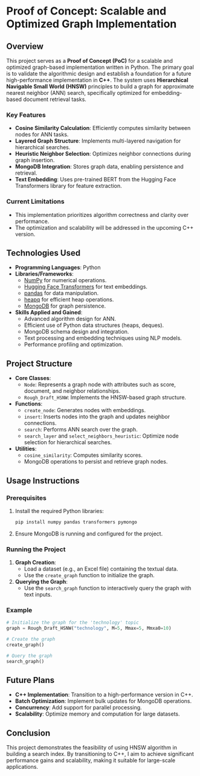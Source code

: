 # Proof of Concept: Scalable and Optimized Graph Implementation

## Overview
This project serves as a **Proof of Concept (PoC)** for a scalable and optimized graph-based implementation written in Python. The primary goal is to validate the algorithmic design and establish a foundation for a future high-performance implementation in **C++**. The system uses **Hierarchical Navigable Small World (HNSW)** principles to build a graph for approximate nearest neighbor (ANN) search, specifically optimized for embedding-based document retrieval tasks.

### Key Features
- **Cosine Similarity Calculation**: Efficiently computes similarity between nodes for ANN tasks.
- **Layered Graph Structure**: Implements multi-layered navigation for hierarchical searches.
- **Heuristic Neighbor Selection**: Optimizes neighbor connections during graph insertion.
- **MongoDB Integration**: Stores graph data, enabling persistence and retrieval.
- **Text Embedding**: Uses pre-trained BERT from the Hugging Face Transformers library for feature extraction.

### Current Limitations
- This implementation prioritizes algorithm correctness and clarity over performance.
- The optimization and scalability will be addressed in the upcoming C++ version.

## Technologies Used
- **Programming Languages**: Python
- **Libraries/Frameworks**:
  - [NumPy](https://numpy.org/) for numerical operations.
  - [Hugging Face Transformers](https://huggingface.co/docs/transformers/) for text embeddings.
  - [pandas](https://pandas.pydata.org/) for data manipulation.
  - [heapq](https://docs.python.org/3/library/heapq.html) for efficient heap operations.
  - [MongoDB](https://www.mongodb.com/) for graph persistence.
- **Skills Applied and Gained**:
  - Advanced algorithm design for ANN.
  - Efficient use of Python data structures (heaps, deques).
  - MongoDB schema design and integration.
  - Text processing and embedding techniques using NLP models.
  - Performance profiling and optimization.

## Project Structure
- **Core Classes**:
  - `Node`: Represents a graph node with attributes such as score, document, and neighbor relationships.
  - `Rough_Draft_HSNW`: Implements the HNSW-based graph structure.
- **Functions**:
  - `create_node`: Generates nodes with embeddings.
  - `insert`: Inserts nodes into the graph and updates neighbor connections.
  - `search`: Performs ANN search over the graph.
  - `search_layer` and `select_neighbors_heuristic`: Optimize node selection for hierarchical searches.
- **Utilities**:
  - `cosine_similarity`: Computes similarity scores.
  - MongoDB operations to persist and retrieve graph nodes.

## Usage Instructions
### Prerequisites
1. Install the required Python libraries:
   ```bash
   pip install numpy pandas transformers pymongo
   ```
2. Ensure MongoDB is running and configured for the project.

### Running the Project
1. **Graph Creation**:
   - Load a dataset (e.g., an Excel file) containing the textual data.
   - Use the `create_graph` function to initialize the graph.
2. **Querying the Graph**:
   - Use the `search_graph` function to interactively query the graph with text inputs.

### Example
```python
# Initialize the graph for the 'technology' topic
graph = Rough_Draft_HSNW("technology", M=5, Mmax=5, Mmxa0=10)

# Create the graph
create_graph()

# Query the graph
search_graph()
```

## Future Plans
- **C++ Implementation**: Transition to a high-performance version in C++.
- **Batch Optimization**: Implement bulk updates for MongoDB operations.
- **Concurrency**: Add support for parallel processing.
- **Scalability**: Optimize memory and computation for large datasets.

## Conclusion
This project demonstrates the feasibility of using HNSW algorithm in building a search index. By transitioning to C++, I aim to achieve significant performance gains and scalability, making it suitable for large-scale applications.

